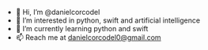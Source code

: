 - 👋 Hi, I’m @danielcorcodel
- 👀 I’m interested in python, swift and artificial intelligence
- 🌱 I’m currently learning python and swift
- 📫 Reach me at danielcorcodel0@gmail.com

<!---
danielcorcodel/danielcorcodel is a ✨ special ✨ repository because its `README.md` (this file) appears on your GitHub profile.
You can click the Preview link to take a look at your changes.
--->
